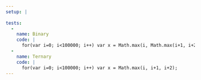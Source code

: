 ```yaml
---
setup: |
  
tests:
  -
    name: Binary
    code: |
      for(var i=0; i<100000; i++) var x = Math.max(i, Math.max(i+1, i+2));
  -
    name: Ternary
    code: |
      for(var i=0; i<100000; i++) var x = Math.max(i, i+1, i+2);
---
```



